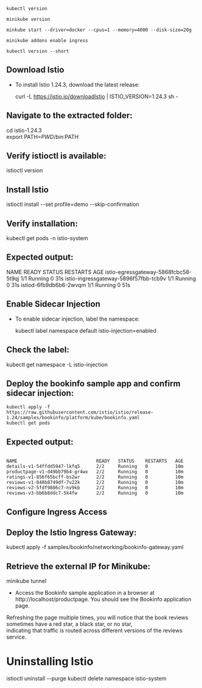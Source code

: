 
```

kubectl version

minikube version

minkube start --driver=docker --cpus=1 --memory=4000 --disk-size=20g

minikube addons enable ingress

kubectl version --short

```

## Download Istio

- To install Istio 1.24.3, download the latest release:

  curl -L https://istio.io/downloadIstio | ISTIO_VERSION=1.24.3 sh -

## Navigate to the extracted folder:

cd istio-1.24.3<br>
export PATH=$PWD/bin:$PATH

## Verify istioctl is available:

  istioctl version

## Install Istio

istioctl install --set profile=demo --skip-confirmation


## Verify installation:

kubectl get pods -n istio-system


## Expected output:

NAME                                    READY   STATUS    RESTARTS   AGE
istio-egressgateway-5868fcbc58-5t9qj    1/1     Running   0          31s
istio-ingressgateway-5896f57fbb-tcb9v   1/1     Running   0          31s
istiod-6fb9db6b6-2wvqm                  1/1     Running   0          51s



## Enable Sidecar Injection

- To enable sidecar injection, label the namespace:

  kubectl label namespace default istio-injection=enabled

## Check the label:

kubectl get namespace -L istio-injection


## Deploy the bookinfo sample app and confirm sidecar injection:


```
kubectl apply -f https://raw.githubusercontent.com/istio/istio/release-1.24/samples/bookinfo/platform/kube/bookinfo.yaml
kubectl get pods

```


## Expected output:

```

NAME                             READY   STATUS    RESTARTS   AGE
details-v1-54ffdd5947-lkfq5      2/2     Running   0          10m
productpage-v1-d49bb79b4-gr4wx   2/2     Running   0          10m
ratings-v1-856f65bcff-bs2wr      2/2     Running   0          10m
reviews-v1-848b8749df-7v22k      2/2     Running   0          10m
reviews-v2-5fdf9886c7-nv9kb      2/2     Running   0          10m
reviews-v3-bb6b8ddc7-5k4fw       2/2     Running   0          10m

```

## Configure Ingress Access

## Deploy the Istio Ingress Gateway:

kubectl apply -f samples/bookinfo/networking/bookinfo-gateway.yaml

## Retrieve the external IP for Minikube:

minikube tunnel


- Access the Bookinfo sample application in a browser at http://localhost/productpage. You should see the Bookinfo application page.


 Refreshing the page multiple times, you will notice that the book reviews sometimes have a red star, a black star, or no star, </br>
 indicating that traffic is routed across different versions of the reviews service.


# Uninstalling Istio


istioctl uninstall --purge
kubectl delete namespace istio-system



























































  
